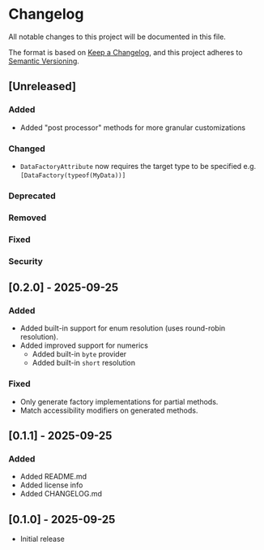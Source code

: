 # Changelog

All notable changes to this project will be documented in this file.

The format is based on [Keep a Changelog](https://keepachangelog.com/en/1.1.0/),
and this project adheres to [Semantic Versioning](https://semver.org/spec/v2.0.0.html).

## [Unreleased]

### Added
- Added "post processor" methods for more granular customizations

### Changed
- `DataFactoryAttribute` now requires the target type to be specified e.g. `[DataFactory(typeof(MyData))]`

### Deprecated

### Removed

### Fixed

### Security

## [0.2.0] - 2025-09-25

### Added
- Added built-in support for enum resolution (uses round-robin resolution).
- Added improved support for numerics
    - Added built-in `byte` provider
    - Added built-in `short` resolution

### Fixed
- Only generate factory implementations for partial methods.
- Match accessibility modifiers on generated methods.

## [0.1.1] - 2025-09-25
### Added
- Added README.md
- Added license info
- Added CHANGELOG.md

## [0.1.0] - 2025-09-25
- Initial release
